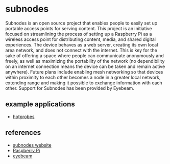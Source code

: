 subnodes
========

Subnodes is an open source project that enables people to easily set up portable access points for serving content.
This project is an initiative focused on streamlining the process of setting up a Raspberry Pi as a wireless access
point for distributing content, media, and shared digital experiences. The device behaves as a web server, creating
its own local area network, and does not connect with the internet. This is key for the sake of offering a space
where people can communicate anonymously and freely, as well as maximizing the portability of the network
(no dependibility on an internet connection means the device can be taken and remain active anywhere). Future plans
include enabling mesh networking so that devices within proximity to each other becomes a node in a greater local
network, extending range and making it possible to exchange information with each other. Support for Subnodes has
been provided by Eyebeam.


example applications
--------------------
* [hotprobes](http://www.hotprobs.com/)

references
----------
* [subnodes website](http://subnod.es/)
* [Raspberry Pi](http://www.raspberrypi.org/)
* [eyebeam](http://eyebeam.org/)
